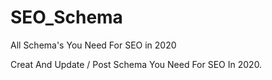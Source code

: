 # SEO_Schema
All Schema's You Need For SEO in 2020

Creat And Update / Post Schema You Need For SEO In 2020.
